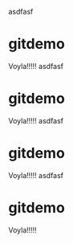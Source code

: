 asdfasf
# gitdemo
Voyla!!!!!
asdfasf
# gitdemo
Voyla!!!!!
asdfasf
# gitdemo
Voyla!!!!!
asdfasf
# gitdemo
Voyla!!!!!
